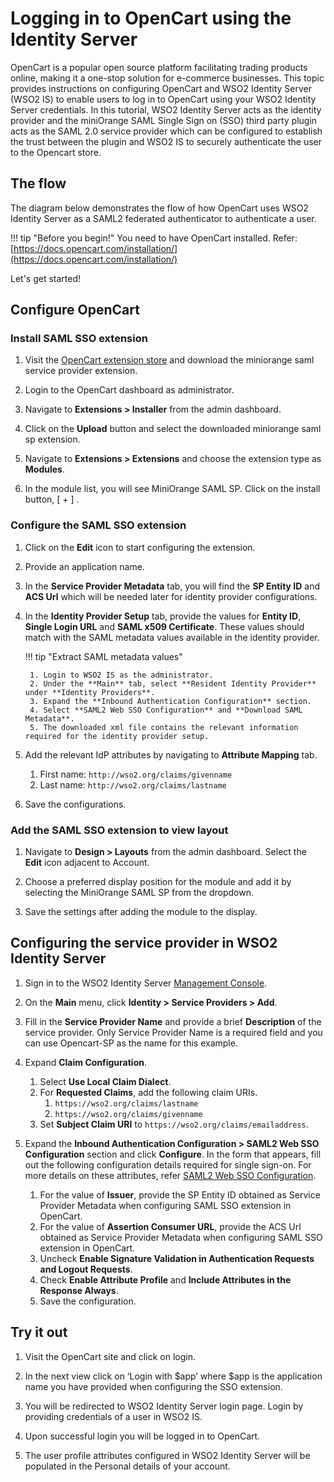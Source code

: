 # Logging in to OpenCart using the Identity Server

OpenCart is a popular open source platform facilitating trading products online, making it a one-stop solution for e-commerce businesses. This topic provides instructions on configuring OpenCart and WSO2 Identity Server (WSO2 IS) to enable users to log in to OpenCart using your WSO2 Identity Server credentials. In this tutorial, WSO2 Identity Server acts as the identity provider and the miniOrange SAML Single Sign on (SSO) third party plugin acts as the SAML 2.0 service provider which can be configured to establish the trust between the plugin and WSO2 IS to securely authenticate the user to the Opencart store.

## The flow

The diagram below demonstrates the flow of how OpenCart uses WSO2 Identity Server as a SAML2 federated authenticator to authenticate a user.

<!-- ![opencart-is-flow]({{base_path}}/assets/img/tutorials/opencart-is-flow.png) -->

!!! tip "Before you begin!"
    You need to have OpenCart installed. Refer: [https://docs.opencart.com/installation/](https://docs.opencart.com/installation/)

Let's get started!

## Configure OpenCart

### Install SAML SSO extension

1. Visit the [OpenCart extension store](https://www.opencart.com/index.php?route=marketplace/extension) and download 
the miniorange saml service provider extension.
    <!-- ![opencart-extension-store]({{base_path}}/assets/img/tutorials/opencart-extension-store.png) -->

2. Login to the OpenCart dashboard as administrator.

3. Navigate to **Extensions > Installer** from the admin dashboard.

4. Click on the **Upload** button and select the downloaded miniorange saml sp extension.
    <!-- ![opencart-miniorange-install]({{base_path}}/assets/img/tutorials/opencart-miniorange-install.png) -->

5. Navigate to **Extensions > Extensions** and choose the extension type as **Modules**.
    <!-- ![opencart-extensions-modules]({{base_path}}/assets/img/tutorials/opencart-extensions-modules.png) -->

6. In the module list, you will see MiniOrange SAML SP. Click on the install button, [ + ] .

### Configure the SAML SSO extension

1. Click on the **Edit** icon to start configuring the extension.
    <!-- ![opencart-edit-miniorange]({{base_path}}/assets/img/tutorials/opencart-edit-miniorange.png) -->

2. Provide an application name.

3. In the **Service Provider Metadata** tab, you will find the **SP Entity ID** and **ACS Url** which will be needed 
later for identity provider configurations.
    <!-- ![opencart-miniorange-sp-meta]({{base_path}}/assets/img/tutorials/opencart-miniorange-sp-meta.png) -->

4. In the **Identity Provider Setup** tab, provide the values for **Entity ID**, **Single Login URL** and
**SAML x509 Certificate**. These values should match with the SAML metadata values available in the identity provider.

    !!! tip "Extract SAML metadata values"

        1. Login to WSO2 IS as the administrator.
        2. Under the **Main** tab, select **Resident Identity Provider** under **Identity Providers**.
        3. Expand the **Inbound Authentication Configuration** section.
        4. Select **SAML2 Web SSO Configuration** and **Download SAML Metadata**.
        5. The downloaded xml file contains the relevant information required for the identity provider setup.

    <!-- ![opencart-miniorange-idp]({{base_path}}/assets/img/tutorials/opencart-miniorange-idp.png) -->

5. Add the relevant IdP attributes by navigating to **Attribute Mapping** tab.
    1. First name: ```http://wso2.org/claims/givenname```
    2. Last name: ```http://wso2.org/claims/lastname```

    <!-- ![opencart-miniorange-attribute-mapping]({{base_path}}/assets/img/tutorials/opencart-miniorange-attribute-mapping.png) -->

6. Save the configurations.

### Add the SAML SSO extension to view layout

1. Navigate to **Design > Layouts** from the admin dashboard. Select the **Edit** icon adjacent to Account.
    <!-- ![opencart-layout-edit]({{base_path}}/assets/img/tutorials/opencart-layout-edit.png) -->

2. Choose a preferred display position for the module and add it by selecting the MiniOrange SAML SP from the dropdown.
    <!-- ![opencart-miniorange-add-layout]({{base_path}}/assets/img/tutorials/opencart-miniorange-add-layout.png) -->

3. Save the settings after adding the module to the display.

## Configuring the service provider in WSO2 Identity Server

1. Sign in to the WSO2 Identity Server [Management Console]({{base_path}}/setup/getting-started-with-the-management-console/).

2. On the **Main** menu, click **Identity > Service Providers > Add**.

3. Fill in the **Service Provider Name** and provide a brief **Description** of the service provider. Only 
Service Provider Name is a required field and you can use Opencart-SP as the name for this example.

4. Expand **Claim Configuration**.
    1. Select **Use Local Claim Dialect**.
    2. For **Requested Claims**, add the following claim URIs.
        1. ```https://wso2.org/claims/lastname```
        2. ```https://wso2.org/claims/givenname```
    3. Set **Subject Claim URI** to ```https://wso2.org/claims/emailaddress```.

    <!-- ![opencart-is-claim-config]({{base_path}}/assets/img/tutorials/opencart-is-claim-config.png) -->

5. Expand the **Inbound Authentication Configuration > SAML2 Web SSO Configuration** section and click **Configure**.
    In the form that appears, fill out the following configuration details required for single sign-on. 
    For more details on these attributes, refer 
    [SAML2 Web SSO Configuration]({{base_path}}/learn/configuring-inbound-authentication-for-a-service-provider#configuring-inbound-authentication-with-saml2-web-sso).
    1. For the value of **Issuer**, provide the SP Entity ID obtained as Service Provider Metadata when configuring
    SAML SSO extension in OpenCart.
    2. For the value of **Assertion Consumer URL**, provide the ACS Url obtained as Service Provider Metadata when configuring SAML SSO extension in OpenCart.
    3. Uncheck **Enable Signature Validation in Authentication Requests and Logout Requests**.
    4. Check **Enable Attribute Profile** and **Include Attributes in the Response Always**.
    5. Save the configuration.

    <!-- ![opencart-is-saml-sp-config]({{base_path}}/assets/img/tutorials/opencart-is-saml-sp-config.png) -->

## Try it out

1. Visit the OpenCart site and click on login.
    <!-- ![opencart-login]({{base_path}}/assets/img/tutorials/opencart-login.png) -->

2. In the next view click on ‘Login with $app’ where $app is the application name you have provided when configuring the SSO extension.
    <!-- ![opencart-sso-login-button]({{base_path}}/assets/img/tutorials/opencart-sso-login-button.png) -->

3. You will be redirected to WSO2 Identity Server login page. Login by providing credentials of a user in WSO2 IS.
    <!-- ![opencart-is-sso-login]({{base_path}}/assets/img/tutorials/opencart-is-sso-login.png) -->

4. Upon successful login you will be logged in to OpenCart.
    <!-- ![opencart-sso-success.png]({{base_path}}/assets/img/tutorials/opencart-sso-success.png) -->

5. The user profile attributes configured in WSO2 Identity Server will be populated in the Personal details of your
account.
    <!-- ![opencart-sso-account-info.png]({{base_path}}/assets/img/tutorials/opencart-sso-account-info.png) -->

